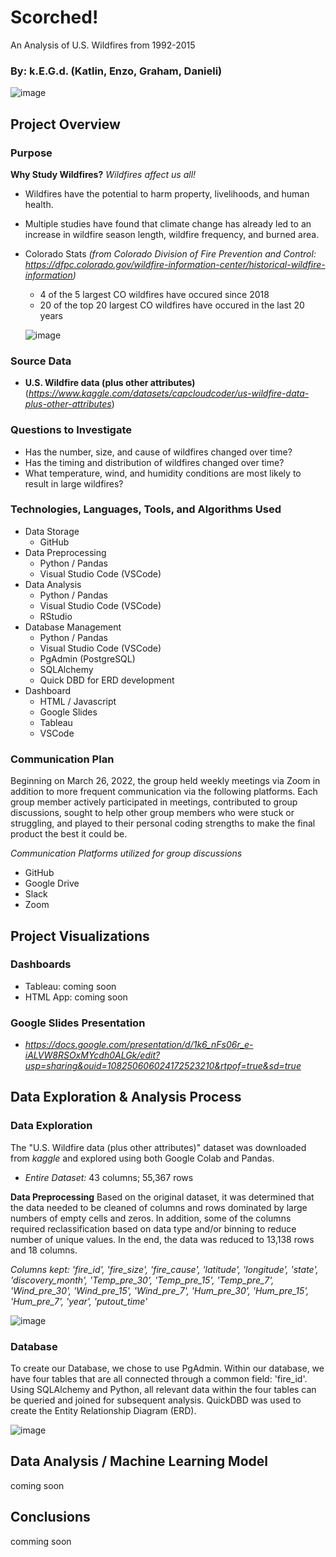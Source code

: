 # Scorched!
An Analysis of U.S. Wildfires from 1992-2015

### By: k.E.G.d. (Katlin, Enzo, Graham, Danieli)

![image](https://user-images.githubusercontent.com/92705556/164362996-733acdf8-498c-4ec8-83fc-886dc000c433.png)


## Project Overview
### Purpose
**Why Study Wildfires?**  *Wildfires affect us all!*
- Wildfires have the potential to harm property, livelihoods, and human health. 
- Multiple studies have found that climate change has already led to an increase in wildfire season length, wildfire frequency, and burned area.

- Colorado Stats *(from Colorado Division of Fire Prevention and Control: https://dfpc.colorado.gov/wildfire-information-center/historical-wildfire-information)*
    - 4 of the 5 largest CO wildfires have occured since 2018
    - 20 of the top 20 largest CO wildfires have occured in the last 20 years
    
  ![image](https://user-images.githubusercontent.com/92705556/164361745-b2a8f5df-9c5e-4cca-8481-0344584ea7f7.png)


### Source Data 
- **U.S. Wildfire data (plus other attributes)** (*https://www.kaggle.com/datasets/capcloudcoder/us-wildfire-data-plus-other-attributes*) 

### Questions to Investigate
-   Has the number, size, and cause of wildfires changed over time?
-   Has the timing and distribution of wildfires changed over time?
-   What temperature, wind, and humidity conditions are most likely to result in large wildfires?

### Technologies, Languages, Tools, and Algorithms Used
- Data Storage
   - GitHub
- Data Preprocessing
    - Python / Pandas
    - Visual Studio Code (VSCode)
- Data Analysis
    - Python / Pandas
    - Visual Studio Code (VSCode)
    - RStudio
- Database Management
    - Python / Pandas
    - Visual Studio Code (VSCode)
    - PgAdmin (PostgreSQL)
    - SQLAlchemy
    - Quick DBD for ERD development
- Dashboard
    - HTML / Javascript
    - Google Slides
    - Tableau
    - VSCode

### Communication Plan
Beginning on March 26, 2022, the group held weekly meetings via Zoom in addition to more frequent communication via the following platforms. Each group member actively participated in meetings, contributed to group discussions, sought to help other group members who were stuck or struggling, and played to their personal coding strengths to make the final product the best it could be.

*Communication Platforms utilized for group discussions*
- GitHub
- Google Drive
- Slack
- Zoom

## Project Visualizations
### Dashboards
- Tableau: coming soon
- HTML App: coming soon

### Google Slides Presentation
- *https://docs.google.com/presentation/d/1k6_nFs06r_e-iALVW8RSOxMYcdh0ALGk/edit?usp=sharing&ouid=108250606024172523210&rtpof=true&sd=true*

## Data Exploration & Analysis Process
### Data Exploration
The "U.S. Wildfire data (plus other attributes)" dataset was downloaded from *kaggle* and explored using both Google Colab and Pandas. 
- *Entire Dataset:* 43 columns; 55,367 rows 
  
**Data Preprocessing**
Based on the original dataset, it was determined that the data needed to be cleaned of columns and rows dominated by large numbers of empty cells and zeros. In addition, some of the columns required reclassification based on data type and/or binning to reduce number of unique values. In the end, the data was reduced to 13,138 rows and 18 columns.  

*Columns kept: 'fire_id', 'fire_size', 'fire_cause', 'latitude', 'longitude', 'state', 'discovery_month', 'Temp_pre_30', 'Temp_pre_15', 'Temp_pre_7', 'Wind_pre_30', 'Wind_pre_15', 'Wind_pre_7', 'Hum_pre_30', 'Hum_pre_15', 'Hum_pre_7', 'year', 'putout_time'*

![image](https://user-images.githubusercontent.com/92705556/166401152-29aa583b-8636-4aa1-8222-330468401cd4.png)


### Database
To create our Database, we chose to use PgAdmin.  Within our database, we have four tables that are all connected through a common field: 'fire_id'.  Using SQLAlchemy and Python, all relevant data within the four tables can be queried and joined for subsequent analysis. QuickDBD was used to create the Entity Relationship Diagram (ERD).

![image](https://user-images.githubusercontent.com/92705556/166400571-a305d969-8008-481b-8605-4421eb7fafdc.png)

## Data Analysis / Machine Learning Model
coming soon

## Conclusions
comming soon
